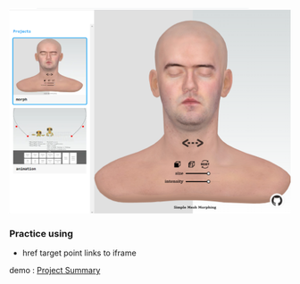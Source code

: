 
![screenshot](./docs/profolio.png)

### Practice using
* href target point links to iframe


demo : [Project Summary](https://profolio-bay.vercel.app/)